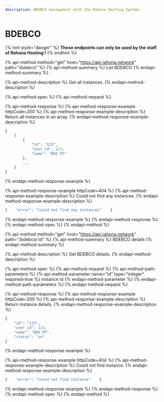 ```yaml
---
description: BDEBCO management with the Rahona Hosting System.
---
```


# BDEBCO

{% hint style="danger" %}
**These endpoints can only be used by the staff of Rahona Hosting !**
{% endhint %}

{% api-method method="get" host="https://api.rahona.network" path="/bdebco" %}
{% api-method-summary %}
List BDEBCO 
{% endapi-method-summary %}

{% api-method-description %}
Get all instances.
{% endapi-method-description %}

{% api-method-spec %}
{% api-method-request %}

{% api-method-response %}
{% api-method-response-example httpCode=200 %}
{% api-method-response-example-description %}
Return all instances in an array.
{% endapi-method-response-example-description %}

```php
{
    [
        {
            "id": "123",
            "user_id", 123,
            "name": "BDE RT"
        },
        ...
    ]
}
```
{% endapi-method-response-example %}

{% api-method-response-example httpCode=404 %}
{% api-method-response-example-description %}
Could not find any instances.
{% endapi-method-response-example-description %}

```php
{    "error": "Could not find any instances"    }
```
{% endapi-method-response-example %}
{% endapi-method-response %}
{% endapi-method-spec %}
{% endapi-method %}

{% api-method method="get" host="https://api.rahona.network" path="/bdebco/:id" %}
{% api-method-summary %}
BDEBCO details
{% endapi-method-summary %}

{% api-method-description %}
Get BDEBCO details.
{% endapi-method-description %}

{% api-method-spec %}
{% api-method-request %}
{% api-method-path-parameters %}
{% api-method-parameter name="id" type="integer" required=true %}
instance id
{% endapi-method-parameter %}
{% endapi-method-path-parameters %}
{% endapi-method-request %}

{% api-method-response %}
{% api-method-response-example httpCode=200 %}
{% api-method-response-example-description %}
Return instance details.
{% endapi-method-response-example-description %}

```php
{
    "id": "123",
    "user_id": 123,
    "name": "BDE RT",
    "status": "on"
}
```
{% endapi-method-response-example %}

{% api-method-response-example httpCode=404 %}
{% api-method-response-example-description %}
Could not find instance.
{% endapi-method-response-example-description %}

```php
{    "error": "Could not find instance"    }
```
{% endapi-method-response-example %}
{% endapi-method-response %}
{% endapi-method-spec %}
{% endapi-method %}

